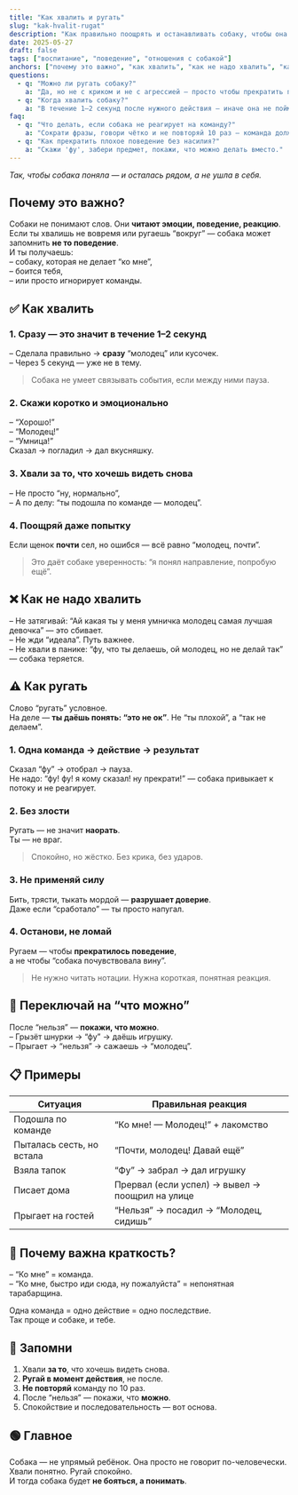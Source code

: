 ```yaml
---
title: "Как хвалить и ругать"
slug: "kak-hvalit-rugat"
description: "Как правильно поощрять и останавливать собаку, чтобы она не боялась, а понимала."
date: 2025-05-27
draft: false
tags: ["воспитание", "поведение", "отношения с собакой"]
anchors: ["почему это важно", "как хвалить", "как не надо хвалить", "как ругать", "переключай на что можно", "примеры", "краткость", "запомни", "главное"]
questions:
  - q: "Можно ли ругать собаку?"
    a: "Да, но не с криком и не с агрессией — просто чтобы прекратить поведение."
  - q: "Когда хвалить собаку?"
    a: "В течение 1–2 секунд после нужного действия — иначе она не поймёт, за что похвала."
faq:
  - q: "Что делать, если собака не реагирует на команду?"
    a: "Сократи фразы, говори чётко и не повторяй 10 раз — команда должна быть одна."
  - q: "Как прекратить плохое поведение без насилия?"
    a: "Скажи 'фу', забери предмет, покажи, что можно делать вместо."
---
```


*Так, чтобы собака поняла — и осталась рядом, а не ушла в себя.*

## Почему это важно?

Собаки не понимают слов. Они **читают эмоции, поведение, реакцию**.  
Если ты хвалишь не вовремя или ругаешь “вокруг” — собака может запомнить **не то поведение**.  
И ты получаешь:  
– собаку, которая не делает “ко мне”,  
– боится тебя,  
– или просто игнорирует команды.

## ✅ Как хвалить

### 1. Сразу — это значит в течение 1–2 секунд

– Сделала правильно → **сразу** “молодец” или кусочек.  
– Через 5 секунд — уже не в тему.  

> Собака не умеет связывать события, если между ними пауза.

### 2. Скажи коротко и эмоционально

– “Хорошо!”  
– “Молодец!”  
– “Умница!”  
Сказал → погладил → дал вкусняшку.

### 3. Хвали за то, что хочешь видеть снова

– Не просто “ну, нормально”,  
– А по делу: “ты подошла по команде — молодец”.

### 4. Поощряй даже попытку

Если щенок **почти** сел, но ошибся — всё равно “молодец, почти”.  

> Это даёт собаке уверенность: “я понял направление, попробую ещё”.

## ❌ Как не надо хвалить

– Не затягивай: “Ай какая ты у меня умничка молодец самая лучшая девочка” — это сбивает.  
– Не жди “идеала”. Путь важнее.  
– Не хвали в панике: “фу, что ты делаешь, ой молодец, но не делай так” — собака теряется.

## ⚠️ Как ругать

Слово “ругать” условное.  
На деле — **ты даёшь понять: “это не ок”**. Не “ты плохой”, а “так не делаем”.

### 1. Одна команда → действие → результат

Сказал “фу” → отобрал → пауза.  
Не надо: “фу! фу! я кому сказал! ну прекрати!” — собака привыкает к потоку и не реагирует.

### 2. Без злости

Ругать — не значит **наорать**.  
Ты — не враг.  

> Спокойно, но жёстко. Без крика, без ударов.

### 3. Не применяй силу

Бить, трясти, тыкать мордой — **разрушает доверие**.  
Даже если “сработало” — ты просто напугал.

### 4. Останови, не ломай

Ругаем — чтобы **прекратилось поведение**,  
а не чтобы “собака почувствовала вину”.  

> Не нужно читать нотации. Нужна короткая, понятная реакция.

## 🔁 Переключай на “что можно”

После “нельзя” — **покажи, что можно**.  
– Грызёт шнурки → “фу” → даёшь игрушку.  
– Прыгает → “нельзя” → сажаешь → “молодец”.

## 📋 Примеры

| Ситуация                  | Правильная реакция                              |
| ------------------------- | ----------------------------------------------- |
| Подошла по команде        | “Ко мне! — Молодец!” + лакомство                |
| Пыталась сесть, но встала | “Почти, молодец! Давай ещё”                     |
| Взяла тапок               | “Фу” → забрал → дал игрушку                     |
| Писает дома               | Прервал (если успел) → вывел → поощрил на улице |
| Прыгает на гостей         | “Нельзя” → посадил → “Молодец, сидишь”          |

## 💬 Почему важна краткость?

– “Ко мне” = команда.  
– “Ко мне, быстро иди сюда, ну пожалуйста” = непонятная тарабарщина.

Одна команда = одно действие = одно последствие.  
Так проще и собаке, и тебе.

## 📎 Запомни

1. Хвали **за то**, что хочешь видеть снова.  
2. **Ругай в момент действия**, не после.  
3. **Не повторяй** команду по 10 раз.  
4. После “нельзя” — покажи, что **можно**.  
5. Спокойствие и последовательность — вот основа.

## 🟢 Главное

Собака — не упрямый ребёнок. Она просто не говорит по-человечески.  
Хвали понятно. Ругай спокойно.  
И тогда собака будет **не бояться, а понимать**.